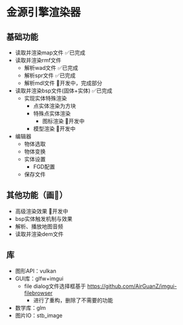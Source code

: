 # 金源引擎渲染器
## 基础功能
- 读取并渲染map文件 ✅已完成
- 读取并渲染rmf文件
  - 解析wad文件 ✅已完成
  - 解析spr文件 ✅已完成
  - 解析mdl文件 🚀开发中，完成部分
- 读取并渲染bsp文件(固体+实体) ✅已完成
  - 实现实体特殊渲染
    - 点实体渲染为方块 
    - 特殊点实体渲染
      - 图标渲染 🚀开发中
    - 模型渲染 🚀开发中
- 编辑器
  - 物体选取
  - 物体变换
  - 实体设置
    - FGD配置
  - 保存文件
## 其他功能（画🍕）
- 高级渲染效果 🚀开发中
- bsp实体触发机制与效果
- 解析、播放地图音频
- 读取并渲染dem文件
## 库
- 图形API：vulkan
- GUI库：glfw+imgui
  - file dialog文件选择框基于 https://github.com/AirGuanZ/imgui-filebrowser
  	- 进行了重构，删除了不需要的功能
- 数学库：glm
- 图片IO：stb_image